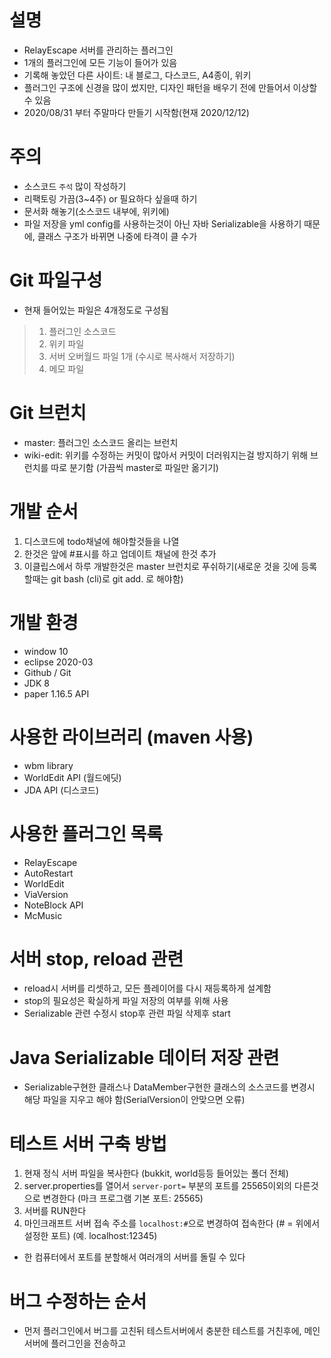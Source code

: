 # 설명
- RelayEscape 서버를 관리하는 플러그인
- 1개의 플러그인에 모든 기능이 들어가 있음
- 기록해 놓았던 다른 사이트: 내 블로그, 다스코드, A4종이, 위키
- 플러그인 구조에 신경을 많이 썼지만, 디자인 패턴을 배우기 전에 만들어서 이상할 수 있음
- 2020/08/31 부터 주말마다 만들기 시작함(현재 2020/12/12)


# 주의
- 소스코드 `주석` 많이 작성하기
- 리팩토링 가끔(3~4주) or 필요하다 싶을때 하기
- 문서화 해놓기(소스코드 내부에, 위키에)
- 파일 저장을 yml config를 사용하는것이 아닌 자바 Serializable을 사용하기 때문에, 클래스 구조가 바뀌면 나중에 타격이 클 수가 

# Git 파일구성
- 현재 들어있는 파일은 4개정도로 구성됨
> 1. 플러그인 소스코드
> 2. 위키 파일
> 3. 서버 오버월드 파일 1개 (수시로 복사해서 저장하기)
> 4. 메모 파일


# Git 브런치
- master: 플러그인 소스코드 올리는 브런치
- wiki-edit: 위키를 수정하는 커밋이 많아서 커밋이 더러워지는걸 방지하기 위해 브런치를 따로 분기함 (가끔씩 master로 파일만 옮기기)


# 개발 순서
1. 디스코드에 todo채널에 해야할것들을 나열
2. 한것은 앞에 #표시를 하고 업데이트 채널에 한것 추가
3. 이클립스에서 하루 개발한것은 master 브런치로 푸쉬하기(새로운 것을 깃에 등록할때는 git bash (cli)로 git add. 로 해야함)


# 개발 환경
- window 10
- eclipse 2020-03
- Github / Git
- JDK 8
- paper 1.16.5 API

# 사용한 라이브러리 (maven 사용)
- wbm library
- WorldEdit API (월드에딧)
- JDA API (디스코드)

# 사용한 플러그인 목록
- RelayEscape
- AutoRestart
- WorldEdit
- ViaVersion
- NoteBlock API
- McMusic

# 서버 stop, reload 관련
- reload시 서버를 리셋하고, 모든 플레이어를 다시 재등록하게 설계함
- stop의 필요성은 확실하게 파일 저장의 여부를 위해 사용
- Serializable 관련 수정시 stop후 관련 파일 삭제후 start

# Java Serializable 데이터 저장 관련
- Serializable구현한 클래스나 DataMember구현한 클래스의 소스코드를 변경시 해당 파일을 지우고 해야 함(SerialVersion이 안맞으면 오류)


# 테스트 서버 구축 방법
1. 현재 정식 서버 파일을 복사한다 (bukkit, world등등 들어있는 폴더 전체)
2. server.properties를 열어서 `server-port=` 부분의 포트를 25565이외의 다른것으로 변경한다 (마크 프로그램 기본 포트: 25565)
3. 서버를 RUN한다
4. 마인크래프트 서버 접속 주소를 `localhost:#`으로 변경하여 접속한다 (# = 위에서 설정한 포트) (예. localhost:12345)

- 한 컴퓨터에서 포트를 분할해서 여러개의 서버를 돌릴 수 있다


# 버그 수정하는 순서
- 먼저 플러그인에서 버그를 고친뒤 테스트서버에서 충분한 테스트를 거친후에, 메인서버에 플러그인을 전송하고 
